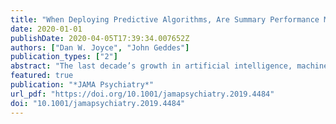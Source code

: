 ```yaml
---
title: "When Deploying Predictive Algorithms, Are Summary Performance Measures Sufficient?"
date: 2020-01-01
publishDate: 2020-04-05T17:39:34.007652Z
authors: ["Dan W. Joyce", "John Geddes"]
publication_types: ["2"]
abstract: "The last decade’s growth in artificial intelligence, machine learning, and statistical methods for high-dimensional data has driven a zeitgeist of prediction (or forecasting) in medicine and psychiatry. Algorithms for prediction require a model that is governed by parameters whose values are estimated from exemplar training cases. Estimation (or training) of parameters ingrains uncertainty into the resulting algorithm arising from model assumptions in addition to bias and error in the data. The trained algorithm’s proficiency is tested on separate validation cases (not seen during training) and summarized as representative of the expected performance when used for making predictions about actual patients. The trained model yields a continuous score that is proportional to the probability of some outcome, commonly a diagnosis or the occurrence of an event. Most often, this continuous score is compared with an operating threshold (or cutoff) that implicitly defines a dichotomizing decision rule because this is compatible with summary measures of performance (SMP) such as the area under the receiver operating characteristic curve (AUROC), sensitivity/specificity, and balanced accuracy. Sometimes, the continuous scores are instead summarized as the Brier score, ranging from 0 (perfect) to 1 (worst). In this Viewpoint, we discuss an important but neglected issue: summary measures of performance obscure uncertainty in the algorithm’s predictions that may be relevant when deployed for clinical decision-making."
featured: true
publication: "*JAMA Psychiatry*"
url_pdf: "https://doi.org/10.1001/jamapsychiatry.2019.4484"
doi: "10.1001/jamapsychiatry.2019.4484"
---
```


